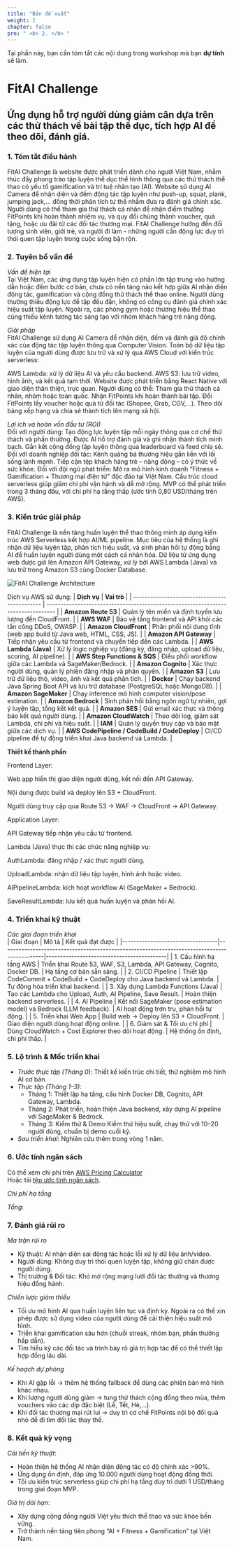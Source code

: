 ```yaml
---
title: "Bản đề xuất"
weight: 2
chapter: false
pre: " <b> 2. </b> "
---
```


Tại phần này, bạn cần tóm tắt các nội dung trong workshop mà bạn **dự tính** sẽ làm.

# FitAI Challenge  
## Ứng dụng hỗ trợ người dùng giảm cân dựa trên các thử thách về bài tập thể dục, tích hợp AI để theo dõi, đánh giá.

### 1. Tóm tắt điều hành 
FitAI Challenge là website được phát triển dành cho người Việt Nam, nhằm thúc đẩy phong trào tập luyện thể dục thể hình thông qua các thử thách thể thao có yếu tố gamification và trí tuệ nhân tạo (AI). Website sử dụng AI Camera để nhận diện và đếm động tác tập luyện như push-up, squat, plank, jumping jack,... đồng thời phân tích tư thế nhằm đưa ra đánh giá chính xác.
Người dùng có thể tham gia thử thách cá nhân để nhận điểm thưởng FitPoints khi hoàn thành nhiệm vụ, và quy đổi chúng thành voucher, quà tặng, hoặc ưu đãi từ các đối tác thương mại.
FitAI Challenge hướng đến đối tượng sinh viên, giới trẻ, và người đi làm - những người cần động lực duy trì thói quen tập luyện trong cuộc sống bận rộn.

### 2. Tuyên bố vấn đề 
*Vấn đề hiện tại*  
Tại Việt Nam, các ứng dụng tập luyện hiện có phần lớn tập trung vào hướng dẫn hoặc đếm bước cơ bản, chưa có nền tảng nào kết hợp giữa AI nhận diện động tác, gamification và cộng đồng thử thách thể thao online.
Người dùng thường thiếu động lực để tập đều đặn, không có công cụ đánh giá chính xác hiệu suất tập luyện. Ngoài ra, các phòng gym hoặc thương hiệu thể thao cũng thiếu kênh tương tác sáng tạo với nhóm khách hàng trẻ năng động. 

*Giải pháp*  
FitAI Challenge sử dụng AI Camera để nhận diện, đếm và đánh giá độ chính xác của động tác tập luyện thông qua Computer Vision.
Toàn bộ dữ liệu tập luyện của người dùng được lưu trữ và xử lý qua AWS Cloud với kiến trúc serverless:

AWS Lambda: xử lý dữ liệu AI và yêu cầu backend.
AWS S3: lưu trữ video, hình ảnh, và kết quả tạm thời.
Website được phát triển bằng React Native với giao diện thân thiện, trực quan.
Người dùng có thể:
Tham gia thử thách cá nhân, nhóm hoặc toàn quốc.
Nhận FitPoints khi hoàn thành bài tập.
Đổi FitPoints lấy voucher hoặc quà từ đối tác (Shopee, Grab, CGV,…).
Theo dõi bảng xếp hạng và chia sẻ thành tích lên mạng xã hội.

*Lợi ích và hoàn vốn đầu tư (ROI)*  
Đối với người dùng:
Tạo động lực luyện tập mỗi ngày thông qua cơ chế thử thách và phần thưởng.
Được AI hỗ trợ đánh giá và ghi nhận thành tích minh bạch.
Gắn kết cộng đồng tập luyện thông qua leaderboard và feed chia sẻ.
Đối với doanh nghiệp đối tác:
Kênh quảng bá thương hiệu gắn liền với lối sống lành mạnh.
Tiếp cận tệp khách hàng trẻ – năng động – có ý thức về sức khỏe.
Đối với đội ngũ phát triển:
Mở ra mô hình kinh doanh “Fitness + Gamification + Thương mại điện tử” độc đáo tại Việt Nam.
Cấu trúc cloud serverless giúp giảm chi phí vận hành và dễ mở rộng.
MVP có thể phát triển trong 3 tháng đầu, với chi phí hạ tầng thấp (ước tính 0,80 USD/tháng trên AWS). 

### 3. Kiến trúc giải pháp  
FitAI Challenge là nền tảng huấn luyện thể thao thông minh áp dụng kiến trúc AWS Serverless kết hợp AI/ML pipeline.
Mục tiêu của hệ thống là ghi nhận dữ liệu luyện tập, phân tích hiệu suất, và sinh phản hồi tự động bằng AI để huấn luyện người dùng một cách cá nhân hóa.
Dữ liệu từ ứng dụng web được gửi lên Amazon API Gateway, xử lý bởi AWS Lambda (Java) và lưu trữ trong Amazon S3 cùng Docker Database. 

![FitAI Challenge Architecture](/images/2-Proposal/FitAI_Challenge_Architecture.png)

Dịch vụ AWS sử dụng:
| **Dịch vụ**                                   | **Vai trò**                                                                       |
| --------------------------------------------- | --------------------------------------------------------------------------------- |
| **Amazon Route 53**                           | Quản lý tên miền và định tuyến lưu lượng đến CloudFront.                          |
| **AWS WAF**                                   | Bảo vệ tầng frontend và API khỏi các tấn công DDoS, OWASP.                        |
| **Amazon CloudFront**                         | Phân phối nội dung tĩnh (web app build từ Java web, HTML, CSS, JS).               |
| **Amazon API Gateway**                        | Tiếp nhận yêu cầu từ frontend và chuyển tiếp đến các Lambda.                      |
| **AWS Lambda (Java)**                         | Xử lý logic nghiệp vụ (đăng ký, đăng nhập, upload dữ liệu, scoring, AI pipeline). |
| **AWS Step Functions & SQS**                  | Điều phối workflow giữa các Lambda và SageMaker/Bedrock.                          |
| **Amazon Cognito**                            | Xác thực người dùng, quản lý phiên đăng nhập và phân quyền.                       |
| **Amazon S3**                                 | Lưu trữ dữ liệu thô, video, ảnh và kết quả phân tích.                             |
| **Docker**                                    | Chạy backend Java Spring Boot API và lưu trữ database (PostgreSQL hoặc MongoDB).  |
| **Amazon SageMaker**                          | Chạy inference mô hình computer vision/pose estimation.             |
| **Amazon Bedrock**                            | Sinh phản hồi bằng ngôn ngữ tự nhiên, gợi ý luyện tập, tổng kết kết quả.          |
| **Amazon SES**                                | Gửi email xác thực và thông báo kết quả người dùng.                               |
| **Amazon CloudWatch**                         | Theo dõi log, giám sát Lambda, chi phí và hiệu suất.                              |
| **IAM**                                       | Quản lý quyền truy cập và bảo mật giữa các dịch vụ.                               |
| **AWS CodePipeline / CodeBuild / CodeDeploy** | CI/CD pipeline để tự động triển khai Java backend và Lambda.                      |

**Thiết kế thành phần**

Frontend Layer:

Web app hiển thị giao diện người dùng, kết nối đến API Gateway.

Nội dung được build và deploy lên S3 + CloudFront.

Người dùng truy cập qua Route 53 → WAF → CloudFront → API Gateway.

Application Layer:

API Gateway tiếp nhận yêu cầu từ frontend.

Lambda (Java) thực thi các chức năng nghiệp vụ:

AuthLambda: đăng nhập / xác thực người dùng.

UploadLambda: nhận dữ liệu tập luyện, hình ảnh hoặc video.

AIPipelineLambda: kích hoạt workflow AI (SageMaker + Bedrock).

SaveResultLambda: lưu kết quả huấn luyện và phản hồi AI.

### 4. Triển khai kỹ thuật  
*Các giai đoạn triển khai*  
| Giai đoạn                        | Mô tả                                                                                      | Kết quả đạt được                         |
|----------------------------------|---------------------------------------------------------------------------------------------|-------------------------------------------|
| 1. Cấu hình hạ tầng AWS          | Triển khai Route 53, WAF, S3, Lambda, API Gateway, Cognito, Docker DB.                     | Hạ tầng cơ bản sẵn sàng.                 |
| 2. CI/CD Pipeline                | Thiết lập CodeCommit + CodeBuild + CodeDeploy cho Java backend và Lambda.                  | Tự động hóa triển khai backend.          |
| 3. Xây dựng Lambda Functions (Java) | Tạo các Lambda cho Upload, Auth, AI Pipeline, Save Result.                                 | Hoàn thiện backend serverless.           |
| 4. AI Pipeline                   | Kết nối SageMaker (pose estimation model) và Bedrock (LLM feedback).                       | AI hoạt động trơn tru, phản hồi tự động. |
| 5. Triển khai Web App            | Build web → Deploy lên S3 + CloudFront.                                                    | Giao diện người dùng hoạt động online.   |
| 6. Giám sát & Tối ưu chi phí     | Dùng CloudWatch + Cost Explorer theo dõi hoạt động.                                        | Hệ thống ổn định, chi phí thấp.          |


### 5. Lộ trình & Mốc triển khai  
- *Trước thực tập (Tháng 0)*: Thiết kế kiến trúc chi tiết, thử nghiệm mô hình AI cơ bản.  
- *Thực tập (Tháng 1–3)*:  
    - Tháng 1: Thiết lập hạ tầng, cấu hình Docker DB, Cognito, API Gateway, Lambda.  
    - Tháng 2: Phát triển, hoàn thiện Java backend, xây dựng AI pipeline với SageMaker & Bedrock.
    - Tháng 3: Kiểm thử & Demo	Kiểm thử hiệu suất, chạy thử với 10–20 người dùng, chuẩn bị demo cuối kỳ. 
- *Sau triển khai*: Nghiên cứu thêm trong vòng 1 năm.  

### 6. Ước tính ngân sách  
Có thể xem chi phí trên [AWS Pricing Calculator](https://calculator.aws/#/estimate?id=621f38b12a1ef026842ba2ddfe46ff936ed4ab01)  
Hoặc tải [tệp ước tính ngân sách](../attachments/budget_estimation.pdf).  

*Chi phí hạ tầng*   

*Tổng*: 

### 7. Đánh giá rủi ro  
*Ma trận rủi ro*  
- Kỹ thuật: AI nhận diện sai động tác hoặc lỗi xử lý dữ liệu ảnh/video.
- Người dùng: Không duy trì thói quen luyện tập, không giữ chân được người dùng.
- Thị trường & Đối tác: Khó mở rộng mạng lưới đối tác thưởng và thương hiệu đồng hành.

*Chiến lược giảm thiểu*  
- Tối ưu mô hình AI qua huấn luyện liên tục và định kỳ. Ngoài ra có thể xin phép được sử dụng video của người dùng để cải thiện hiệu suất mô hình.
- Triển khai gamification sâu hơn (chuỗi streak, nhóm bạn, phần thưởng hấp dẫn).
- Tìm hiểu kỹ các đối tác và trình bày rõ giá trị hợp tác để có thể thiết lập hợp đồng lâu dài.

*Kế hoạch dự phòng*  
- Khi AI gặp lỗi → thêm hệ thống fallback để dùng các phiên bản mô hình khác nhau.
- Khi lượng người dùng giảm → tung thử thách cộng đồng theo mùa, thêm vouchers vào các dịp đặc biệt (Lễ, Tết, Hè,...).
- Khi đối tác thương mại rút lui → duy trì cơ chế FitPoints nội bộ đổi quà nhỏ để đi tìm đối tác thay thế.

### 8. Kết quả kỳ vọng  
*Cải tiến kỹ thuật*: 
- Hoàn thiện hệ thống AI nhận diện động tác có độ chính xác >90%.
- Ứng dụng ổn định, đáp ứng 10.000 người dùng hoạt động đồng thời.
- Tối ưu kiến trúc serverless giúp chi phí hạ tầng duy trì dưới 1 USD/tháng trong giai đoạn MVP.

*Giá trị dài hạn*: 
- Xây dựng cộng đồng người Việt yêu thích thể thao và sức khỏe bền vững.
- Trở thành nền tảng tiên phong “AI + Fitness + Gamification” tại Việt Nam.